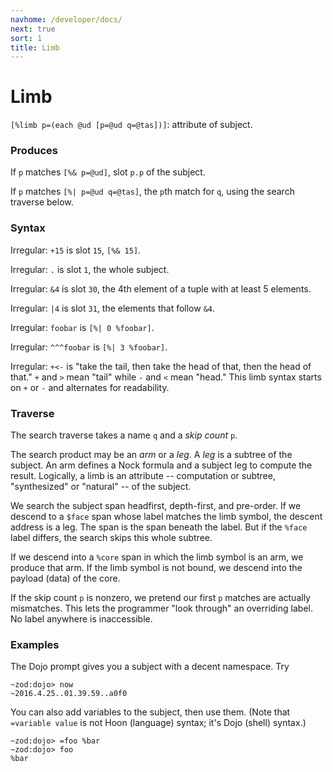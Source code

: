 ```yaml
---
navhome: /developer/docs/
next: true
sort: 1
title: Limb
---
```


# Limb

`[%limb p=(each @ud [p=@ud q=@tas])]`: attribute of subject.

### Produces

If `p` matches `[%& p=@ud]`, slot `p.p` of the subject.

If `p` matches `[%| p=@ud q=@tas]`, the `p`th match for `q`,
using the search traverse below.

### Syntax

Irregular: `+15` is slot `15`, `[%& 15]`.

Irregular: `.` is slot `1`, the whole subject.

Irregular: `&4` is slot `30`, the 4th element of a tuple
with at least 5 elements.

Irregular: `|4` is slot `31`, the elements that follow `&4`. 

Irregular: `foobar` is `[%| 0 %foobar]`.

Irregular: `^^^foobar` is `[%| 3 %foobar]`.

Irregular: `+<-` is "take the tail, then take the head of
that, then the head of that." `+` and `>` mean "tail" while
`-` and `<` mean "head." This limb syntax starts on `+` or `-`
and alternates for readability. 

### Traverse

The search traverse takes a name `q` and a *skip count* `p`.

The search product may be an *arm* or a *leg*.  A *leg* is a
subtree of the subject.  An arm defines a Nock formula and a
subject leg to compute the result.  Logically, a limb is an
attribute -- computation or subtree, "synthesized" or "natural"
-- of the subject.

We search the subject span headfirst, depth-first, and pre-order.
If we descend to a `$face` span whose label matches the limb
symbol, the descent address is a leg.   The span is the span
beneath the label.  But if the `%face` label differs, the search
skips this whole subtree.

If we descend into a `%core` span in which the limb symbol is an
arm, we produce that arm.  If the limb symbol is not bound, we
descend into the payload (data) of the core.

If the skip count `p` is nonzero, we pretend our first `p`
matches are actually mismatches.  This lets the programmer "look
through" an overriding label.  No label anywhere is inaccessible.

### Examples

The Dojo prompt gives you a subject with a decent namespace.
Try

```
~zod:dojo> now
~2016.4.25..01.39.59..a0f0
```

You can also add variables to the subject, then use them.  (Note
that `=variable value` is not Hoon (language) syntax; it's Dojo
(shell) syntax.)

```
~zod:dojo> =foo %bar
~zod:dojo> foo
%bar
```
